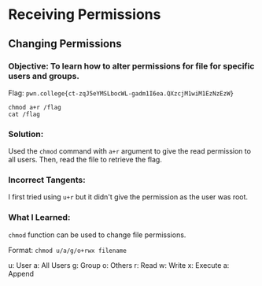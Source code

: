# Receiving Permissions
## Changing Permissions

### Objective: To learn how to alter permissions for file for specific users and groups.

Flag: `pwn.college{ct-zqJ5eYMSLbocWL-gadm1I6ea.QXzcjM1wiM1EzNzEzW}`

```
chmod a+r /flag
cat /flag
```

### Solution:

Used the `chmod` command with `a+r` argument to give the read permission to all users. Then, read the file to retrieve the flag.


### Incorrect Tangents:

I first tried using `u+r` but it didn't give the permission as the user was root.

### What I Learned: 

`chmod` function can be used to change file permissions. 

Format: `chmod u/a/g/o+rwx filename` 

u: User
a: All Users
g: Group
o: Others
r: Read
w: Write
x: Execute 
a: Append